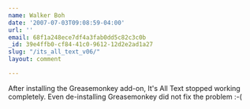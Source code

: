 ```yaml
---
name: Walker Boh
date: '2007-07-03T09:08:59-04:00'
url: ''
email: 68f1a248ece7df4a3fab0dd5c82c3c0b
_id: 39e4ffb0-cf84-41c0-9612-12d2e2ad1a27
slug: "/its_all_text_v06/"
layout: comment

---
```


After installing the Greasemonkey add-on, It's All Text stopped working completely. Even de-installing Greasemonkey did not fix the problem :-(
